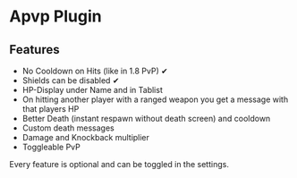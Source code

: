 # Apvp Plugin

## Features
- No Cooldown on Hits (like in 1.8 PvP) ✔
- Shields can be disabled ✔
- HP-Display under Name and in Tablist 
- On hitting another player with a ranged weapon you get a message with that players HP
- Better Death (instant respawn without death screen) and cooldown
- Custom death messages
- Damage and Knockback multiplier
- Toggleable PvP

Every feature is optional and can be toggled in the settings.

